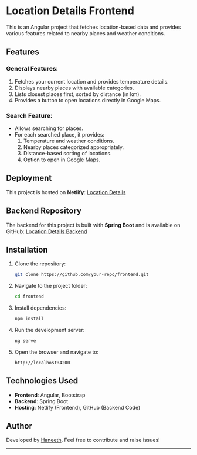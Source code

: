 # Location Details Frontend

This is an Angular project that fetches location-based data and provides various features related to nearby places and weather conditions.

## Features

### General Features:
1. Fetches your current location and provides temperature details.
2. Displays nearby places with available categories.
3. Lists closest places first, sorted by distance (in km).
4. Provides a button to open locations directly in Google Maps.

### Search Feature:
- Allows searching for places.
- For each searched place, it provides:
  1. Temperature and weather conditions.
  2. Nearby places categorized appropriately.
  3. Distance-based sorting of locations.
  4. Option to open in Google Maps.

## Deployment
This project is hosted on **Netlify**: [Location Details](https://locationdetails.netlify.app/)

## Backend Repository
The backend for this project is built with **Spring Boot** and is available on GitHub: [Location Details Backend](https://github.com/haneeth25/LocationDetailsBackend)

## Installation
1. Clone the repository:
   ```sh
   git clone https://github.com/your-repo/frontend.git
   ```
2. Navigate to the project folder:
   ```sh
   cd frontend
   ```
3. Install dependencies:
   ```sh
   npm install
   ```
4. Run the development server:
   ```sh
   ng serve
   ```
5. Open the browser and navigate to:
   ```
   http://localhost:4200
   ```

## Technologies Used
- **Frontend**: Angular, Bootstrap
- **Backend**: Spring Boot
- **Hosting**: Netlify (Frontend), GitHub (Backend Code)

## Author
Developed by [Haneeth](https://github.com/haneeth25). Feel free to contribute and raise issues!

---


